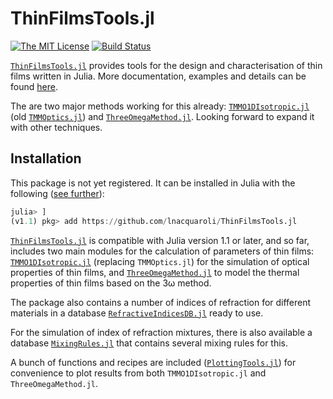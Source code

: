 # ThinFilmsTools.jl

[![The MIT License](https://img.shields.io/badge/license-MIT-orange.svg?style=flat-square)](http://opensource.org/licenses/MIT)
[![Build Status](https://travis-ci.com/lnacquaroli/ThinFilmsTools.jl.svg?branch=master)](https://travis-ci.com/lnacquaroli/ThinFilmsTools.jl)

[`ThinFilmsTools.jl`](https://github.com/lnacquaroli/ThinFilmsTools.jl/wiki/Home) provides tools for the design and characterisation of thin films written in Julia. More documentation, examples and details can be found [here](https://github.com/lnacquaroli/ThinFilmsTools.jl/wiki/Home).

The are two major methods working for this already: [`TMMO1DIsotropic.jl`](https://github.com/lnacquaroli/ThinFilmsTools.jl/wiki/TMMO1DIsotropic.jl) (old [`TMMOptics.jl`](https://github.com/lnacquaroli/TMMOptics.jl)) and [`ThreeOmegaMethod.jl`](https://github.com/lnacquaroli/ThinFilmsTools.jl/wiki/ThreeOmegaMethod.jl). Looking forward to expand it with other techniques.

## Installation

This package is not yet registered. It can be installed in Julia with the following ([see further](https://docs.julialang.org/en/v1/stdlib/Pkg/index.html#Adding-unregistered-packages-1)):
```julia
julia> ]
(v1.1) pkg> add https://github.com/lnacquaroli/ThinFilmsTools.jl
```

[`ThinFilmsTools.jl`](https://github.com/lnacquaroli/ThinFilmsTools.jl/wiki/Home) is compatible with Julia version 1.1 or later, and so far, includes two main modules for the calculation of parameters of thin films: [`TMMO1DIsotropic.jl`](https://github.com/lnacquaroli/ThinFilmsTools.jl/wiki/TMMO1DIsotropic.jl) (replacing `TMMOptics.jl`) for the simulation of optical properties of thin films, and [`ThreeOmegaMethod.jl`](https://github.com/lnacquaroli/ThinFilmsTools.jl/wiki/ThreeOmegaMethod.jl) to model the thermal properties of thin films based on the 3ω method.

The package also contains a number of indices of refraction for different materials in a database [`RefractiveIndicesDB.jl`](https://github.com/lnacquaroli/ThinFilmsTools.jl/wiki/RefractiveIndicesDB.jl) ready to use.

For the simulation of index of refraction mixtures, there is also available a database [`MixingRules.jl`](https://github.com/lnacquaroli/ThinFilmsTools.jl/wiki/MixingRules.jl) that contains several mixing rules for this.

A bunch of functions and recipes are included ([`PlottingTools.jl`](https://github.com/lnacquaroli/ThinFilmsTools.jl/wiki/PlottingTools.jl)) for convenience to plot results from both `TMMO1DIsotropic.jl` and `ThreeOmegaMethod.jl`.

